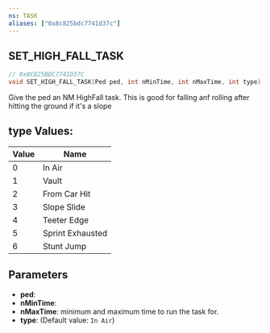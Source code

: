 ```yaml
---
ns: TASK
aliases: ["0x8c825bdc7741d37c"]
---
```

## SET_HIGH_FALL_TASK

```c
// 0x8C825BDC7741D37C
void SET_HIGH_FALL_TASK(Ped ped, int nMinTime, int nMaxTime, int type);
```

Give the ped an NM HighFall task. This is good for falling anf rolling after hitting the ground if it's a slope

## type Values:
| Value | Name |
| --- | --- |
| 0 | In Air |
| 1 | Vault |
| 2 | From Car Hit |
| 3 | Slope Slide |
| 4 | Teeter Edge |
| 5 | Sprint Exhausted |
| 6 | Stunt Jump |


## Parameters
* **ped**: 
* **nMinTime**: 
* **nMaxTime**: minimum and maximum time to run the task for.
* **type**: (Default value: `In Air`)
